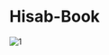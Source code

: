 # Hisab-Book



![1](https://user-images.githubusercontent.com/34826092/177025525-a94e7910-890a-4113-aa12-7e4b33f4c5b2.jpg)


